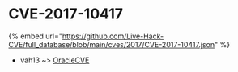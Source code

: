 # CVE-2017-10417
{% embed url="https://github.com/Live-Hack-CVE/full_database/blob/main/cves/2017/CVE-2017-10417.json" %}

* vah13 ~> [OracleCVE](https://www.alice-snow.ru/2017/database/cve-2017-10417/oraclecve-vah13)